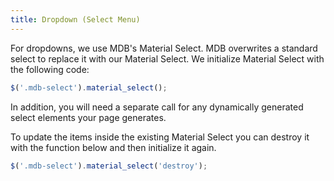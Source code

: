 ```yaml
---
title: Dropdown (Select Menu)
---
```


For dropdowns, we use MDB's Material Select. MDB overwrites a standard select to replace it with our Material Select. We initialize Material Select with the following code:

```javascript
$('.mdb-select').material_select();
```

In addition, you will need a separate call for any dynamically generated select elements your page generates.

To update the items inside the existing Material Select you can destroy it with the function below and then initialize it again.

```javascript
$('.mdb-select').material_select('destroy');
```